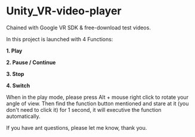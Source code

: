 # Unity_VR-video-player
 
Chained with Google VR SDK & free-download test videos.

In this project is launched with 4 Functions:

**1. Play**

**2. Pause / Continue**

**3. Stop**

**4. Switch**

When in the play mode, please press Alt + mouse right click to rotate your angle of view.
Then find the function button mentioned and stare at it (you don't need to click it) for 1 second, it will executive the function automatically.

If you have ant questions, please let me know, thank you.
